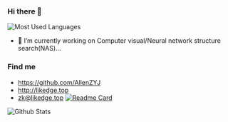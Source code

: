 ### Hi there 👋
![Most Used Languages](https://github-readme-stats.vercel.app/api/top-langs/?username=AllenZYJ&theme=dark&layout=compact)

- 🔭 I’m currently working on Computer visual/Neural network structure search(NAS)...

### Find me

- <https://github.com/AllenZYJ>
- <http://likedge.top>
- <zk@likedge.top>
[![Readme Card](https://github-readme-stats.vercel.app/api/pin/?username=AllenZYJ&repo=Edge-Computing-Engine&theme=dark)](https://github.com/AllenZYJ/Edge-Computing-Engine)

![Github Stats](https://github-readme-stats.vercel.app/api?username=AllenZYJ&show_icons=true&theme=dark&count_private=true)


